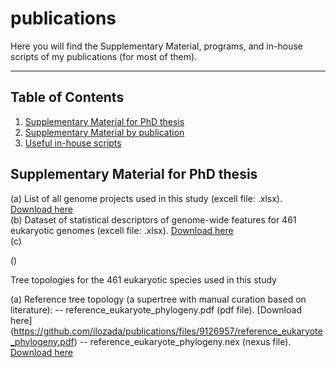 # publications
Here you will find the Supplementary Material, programs, and in-house scripts of my publications (for most of them).


___

Table of Contents
-----------------

1. [Supplementary Material for PhD thesis](#pdhsm)
2. [Supplementary Material by publication](#pubsm)
3. [Useful in-house scripts](#scripts)


## Supplementary Material for PhD thesis

(a) List of all genome projects used in this study (excell file: .xlsx). [Download here]() \
(b) Dataset of statistical descriptors of genome-wide features for 461 eukaryotic genomes (excell file: .xlsx). [Download here]() \
(c) 

()

Tree topologies for the 461 eukaryotic species used in this study

(a) Reference tree topology (a supertree with manual curation based on literature):
-- reference_eukaryote_phylogeny.pdf (pdf file). [Download here] (https://github.com/ilozada/publications/files/9126957/reference_eukaryote_phylogeny.pdf)
-- reference_eukaryote_phylogeny.nex (nexus file). [Download here](https://github.com/ilozada/publications/files/9126964/reference_eukaryote_phylogeny_nexus.txt)

